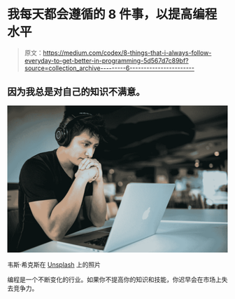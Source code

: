 # 我每天都会遵循的 8 件事，以提高编程水平

> 原文：<https://medium.com/codex/8-things-that-i-always-follow-everyday-to-get-better-in-programming-5d567d7c89bf?source=collection_archive---------6----------------------->

## 因为我总是对自己的知识不满意。

![](img/f462bad69241755ef8f4401a1b095e01.png)

韦斯·希克斯在 [Unsplash](https://unsplash.com?utm_source=medium&utm_medium=referral) 上的照片

编程是一个不断变化的行业。如果你不提高你的知识和技能，你迟早会在市场上失去竞争力。